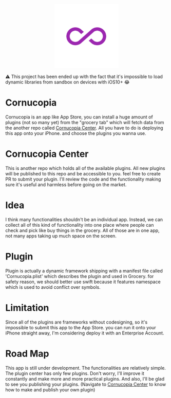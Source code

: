 <div align="center">
  <img style="margin: 0 auto" src="Cornucopia/Cornucopia/Assets.xcassets/AppIcon.appiconset/AppIcon@3x.png" width="200" height="200"/>
</div>

⚠️ This project has been ended up with the fact that it's impossible to load dynamic libraries from sandbox on devices with iOS10+ 😂

# Cornucopia

Cornucopia is an app like App Store, you can install a huge amount of plugins (not so many yet) from the "grocery tab" which will fetch data from the another repo called [Cornucopia Center](https://github.com/MickeyHub/cornucopia_center). All you have to do is deploying this app onto your iPhone. and choose the plugins you wanna use.

# Cornucopia Center

This is another repo which holds all of the available plugins. All new plugins will be published to this repo and be accessible to you. feel free to create PR to submit your plugin. I'll review the code and the functionality making sure it's useful and harmless before going on the market.

# Idea

I think many functionalities shouldn't be an individual app. Instead, we can collect all of this kind of functionality into one place where people can check and pick like buy things in the grocery. All of those are in one app, not many apps taking up much space on the screen.

# Plugin

Plugin is actually a dynamic framework shipping with a manifest file called 'Cornucopia.plist' which describes the plugin and used in Grocery. for safety reason, we should better use swift because it features namespace which is used to avoid conflict over symbols.

# Limitation

Since all of the plugins are frameworks without codesigning, so it's impossible to submit this app to the App Store. you can run it onto your iPhone straight away, I'm considering deploy it with an Enterprise Account.

# Road Map

This app is still under development. The functionalities are relatively simple. The plugin center has only few plugins. Don't worry, I'll improve it constantly and make more and more practical plugins. And also, I'll be glad to see you publishing your plugins. (Navigate to [Cornucopia Center](https://github.com/MickeyHub/cornucopia_center) to know how to make and publish your own plugin)
